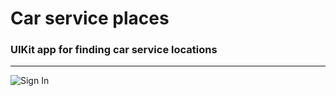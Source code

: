 # Car service places
### UIKit app for finding car service locations
___
![Sign In](https://github.com/Umbr0o/Diplom-project/blob/main/Diplom-project/Screens/1.png)
